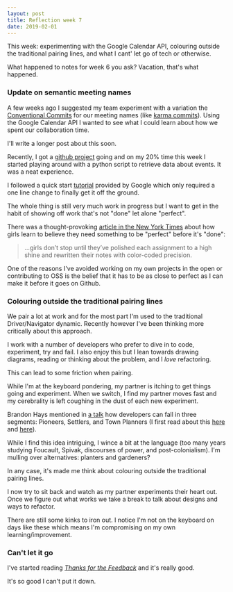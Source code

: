 ```yaml
---
layout: post
title: Reflection week 7
date: 2019-02-01
---
```


This week: experimenting with the Google Calendar API, colouring outside the traditional pairing lines, and what I cant' let go of tech or otherwise.

What happened to notes for week 6 you ask? Vacation, that's what happened.

### Update on semantic meeting names

A few weeks ago I suggested my team experiment with a variation the [Conventional Commits](https://www.conventionalcommits.org/en/v1.0.0-beta.2/) for our meeting names (like [karma commits]()). Using the Google Calendar API I wanted to see what I could learn about how we spent our collaboration time.

I'll write a longer post about this soon.

Recently, I got a [github project](https://github.com/sarahseewhy/meeting-tracker) going and on my 20% time this week I started playing around with a python script to retrieve data about events. It was a neat experience. 

I followed a quick start [tutorial](https://developers.google.com/calendar/quickstart/python) provided by Google which only required a one line change to finally get it off the ground. 

The whole thing is still very much work in progress but I want to get in the habit of showing off work that's not "done" let alone "perfect". 

There was a thought-provoking [article in the New York Times](https://www.nytimes.com/2019/02/07/opinion/sunday/girls-school-confidence.html) about how girls learn to believe they need something to be "perfect" before it's "done":

> ...girls don’t stop until they’ve polished each assignment to a high shine and rewritten their notes with color-coded precision.

One of the reasons I've avoided working on my own projects in the open or contributing to OSS is the belief that it has to be as close to perfect as I can make it before it goes on Github.

### Colouring outside the traditional pairing lines

We pair a lot at work and for the most part I'm used to the traditional Driver/Navigator dynamic. Recently however I've been thinking more critically about this approach.

I work with a number of developers who prefer to dive in to code, experiment, try and fail. I also enjoy this but I lean towards drawing diagrams, reading or thinking about the problem, and I _love_ refactoring. 

This can lead to some friction when pairing. 

While I'm at the keyboard pondering, my partner is itching to get things going and experiment. When we switch, I find my partner moves fast and my cerebrality is left coughing in the dust of each new experiment. 

Brandon Hays mentioned in [a talk](https://speakerdeck.com/tehviking/surviving-the-framework-hype-cycle) how developers can fall in three segments: Pioneers, Settlers, and Town Planners (I first read about this [here](https://medium.com/@GedRap/pioneers-settlers-and-town-planners-searching-for-a-balance-in-engineering-teams-4c3472aa3434) and [here](https://agilebusinessmanifesto.com/agilebusiness/a-structure-for-continuous-innovation-pioneers-settlers-town-planners/)). 

While I find this idea intriguing, I wince a bit at the language (too many years studying Foucault, Spivak, discourses of power, and post-colonialism). I'm mulling over alternatives: planters and gardeners?

In any case, it's made me think about colouring outside the traditional pairing lines.

I now try to sit back and watch as my partner experiments their heart out. Once we figure out what works we take a break to talk about designs and ways to refactor. 

There are still some kinks to iron out. I notice I'm not on the keyboard on days like these which means I'm compromising on my own learning/improvement. 

### Can't let it go

I've started reading [_Thanks for the Feedback_](https://www.penguinrandomhouse.com/books/313485/thanks-for-the-feedback-by-douglas-stone-and-sheila-heen/9780143127130/) and it's really good.

It's so good I can't put it down.